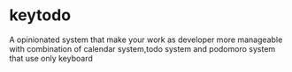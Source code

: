 # keytodo

A opinionated system that make your work as developer more manageable with combination of calendar system,todo system and podomoro system that use only keyboard
